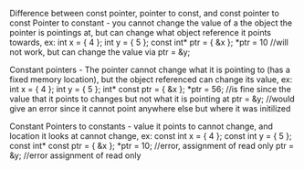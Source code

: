 Difference between const pointer, pointer to const, and const pointer to const
Pointer to constant - you cannot change the value of a the object the pointer is pointings at, but can change what object reference it points towards, ex:
int x = { 4 }; 
int y = { 5 }; 
const int* ptr = { &x }; 
*ptr = 10 //will not work, but can change the value via 
ptr = &y;

Constant pointers - The pointer cannot change what it is pointing to (has a fixed memory location), but the object referenced can change its value, ex:
int x = { 4 }; 
int y = { 5 }; 
int* const ptr = { &x }; 
*ptr = 56; //is fine since the value that it points to changes but not what it is pointing at
ptr = &y; //would give an error since it cannot point anywhere else but where it was initilized

Constant Pointers to constants - value it points to cannot change, and location it looks at cannot change, ex:
const int x = { 4 }; 
const int y = { 5 }; 
const int* const ptr = { &x }; 
*ptr = 10; //error, assignment of read only
ptr = &y; //error assignment of read only
